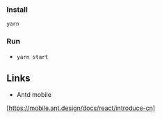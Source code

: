 ### Install
`yarn`

### Run
- `yarn start`

## Links

- Antd mobile

[https://mobile.ant.design/docs/react/introduce-cn]